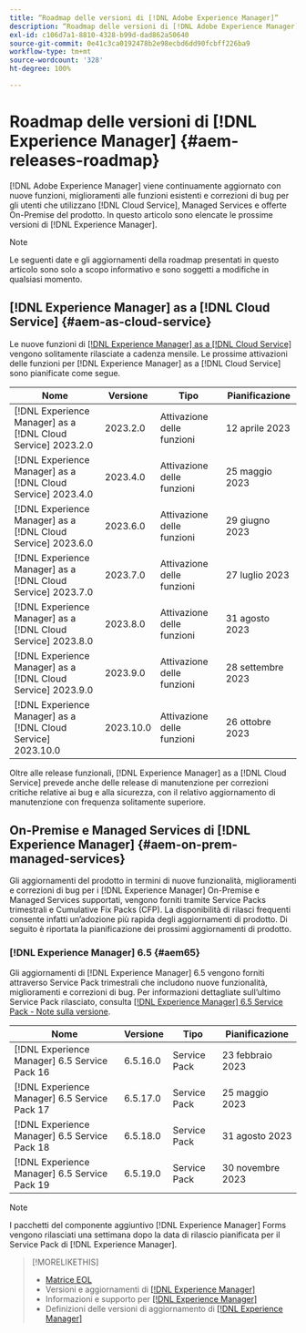 ```yaml
---
title: “Roadmap delle versioni di [!DNL Adobe Experience Manager]”
description: “Roadmap delle versioni di [!DNL Adobe Experience Manager]”
exl-id: c106d7a1-8810-4328-b99d-dad862a50640
source-git-commit: 0e41c3ca0192478b2e98ecbd6dd90fcbff226ba9
workflow-type: tm+mt
source-wordcount: '328'
ht-degree: 100%

---
```


# Roadmap delle versioni di [!DNL Experience Manager] {#aem-releases-roadmap}

[!DNL Adobe Experience Manager] viene continuamente aggiornato con nuove funzioni, miglioramenti alle funzioni esistenti e correzioni di bug per gli utenti che utilizzano [!DNL Cloud Service], Managed Services e offerte On-Premise del prodotto. In questo articolo sono elencate le prossime versioni di [!DNL Experience Manager].

>[!NOTE]
>
>Le seguenti date e gli aggiornamenti della roadmap presentati in questo articolo sono solo a scopo informativo e sono soggetti a modifiche in qualsiasi momento.

## [!DNL Experience Manager] as a [!DNL Cloud Service] {#aem-as-cloud-service}

Le nuove funzioni di [[!DNL Experience Manager] as a [!DNL Cloud Service]](https://experienceleague.adobe.com/docs/experience-manager-cloud-service/content/release-notes/home.html?lang=it) vengono solitamente rilasciate a cadenza mensile. Le prossime attivazioni delle funzioni per [!DNL Experience Manager] as a [!DNL Cloud Service] sono pianificate come segue.

| Nome | Versione | Tipo | Pianificazione |
|---|---|---|---|
| [!DNL Experience Manager] as a [!DNL Cloud Service] 2023.2.0 | 2023.2.0 | Attivazione delle funzioni | 12 aprile 2023 |
| [!DNL Experience Manager] as a [!DNL Cloud Service] 2023.4.0 | 2023.4.0 | Attivazione delle funzioni | 25 maggio 2023 |
| [!DNL Experience Manager] as a [!DNL Cloud Service] 2023.6.0 | 2023.6.0 | Attivazione delle funzioni | 29 giugno 2023 |
| [!DNL Experience Manager] as a [!DNL Cloud Service] 2023.7.0 | 2023.7.0 | Attivazione delle funzioni | 27 luglio 2023 |
| [!DNL Experience Manager] as a [!DNL Cloud Service] 2023.8.0 | 2023.8.0 | Attivazione delle funzioni | 31 agosto 2023 |
| [!DNL Experience Manager] as a [!DNL Cloud Service] 2023.9.0 | 2023.9.0 | Attivazione delle funzioni | 28 settembre 2023 |
| [!DNL Experience Manager] as a [!DNL Cloud Service] 2023.10.0 | 2023.10.0 | Attivazione delle funzioni | 26 ottobre 2023 |

Oltre alle release funzionali, [!DNL Experience Manager] as a [!DNL Cloud Service] prevede anche delle release di manutenzione per correzioni critiche relative ai bug e alla sicurezza, con il relativo aggiornamento di manutenzione con frequenza solitamente superiore.

## On-Premise e Managed Services di [!DNL Experience Manager] {#aem-on-prem-managed-services}

Gli aggiornamenti del prodotto in termini di nuove funzionalità, miglioramenti e correzioni di bug per i [!DNL Experience Manager] On-Premise e Managed Services supportati, vengono forniti tramite Service Packs trimestrali e Cumulative Fix Packs (CFP). La disponibilità di rilasci frequenti consente infatti un’adozione più rapida degli aggiornamenti di prodotto. Di seguito è riportata la pianificazione dei prossimi aggiornamenti di prodotto.

### [!DNL Experience Manager] 6.5 {#aem65}

Gli aggiornamenti di [!DNL Experience Manager] 6.5 vengono forniti attraverso Service Pack trimestrali che includono nuove funzionalità, miglioramenti e correzioni di bug. Per informazioni dettagliate sull’ultimo Service Pack rilasciato, consulta [[!DNL Experience Manager] 6.5 Service Pack - Note sulla versione](https://experienceleague.adobe.com/docs/experience-manager-65/release-notes/release-notes.html?lang=it).

| Nome | Versione | Tipo | Pianificazione |
|---|---|---|---|
| [!DNL Experience Manager] 6.5 Service Pack 16 | 6.5.16.0 | Service Pack | 23 febbraio 2023 |
| [!DNL Experience Manager] 6.5 Service Pack 17 | 6.5.17.0 | Service Pack | 25 maggio 2023 |
| [!DNL Experience Manager] 6.5 Service Pack 18 | 6.5.18.0 | Service Pack | 31 agosto 2023 |
| [!DNL Experience Manager] 6.5 Service Pack 19 | 6.5.19.0 | Service Pack | 30 novembre 2023 |

>[!NOTE]
>
>I pacchetti del componente aggiuntivo [!DNL Experience Manager] Forms vengono rilasciati una settimana dopo la data di rilascio pianificata per il Service Pack di [!DNL Experience Manager].

>[!MORELIKETHIS]
>
>* [Matrice EOL](https://helpx.adobe.com/it/support/programs/eol-matrix.html)
>* Versioni e aggiornamenti di [[!DNL Experience Manager] ](https://experienceleague.adobe.com/docs/experience-manager-release-information/aem-release-updates/aem-releases-updates.html?lang=it)
>* Informazioni e supporto per [[!DNL Experience Manager] ](https://experienceleague.adobe.com/docs/experience-manager-cloud-service.html?lang=it)
>* Definizioni delle versioni di aggiornamento di [[!DNL Experience Manager] ](/help/update-release-vehicle-definitions.md)

